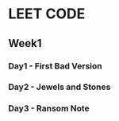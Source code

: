 # LEET CODE

## Week1

### Day1 - First Bad Version

### Day2 - Jewels and Stones

### Day3 - Ransom Note